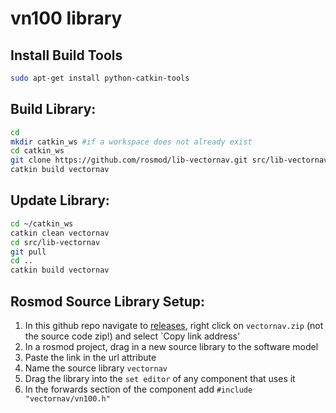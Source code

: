 vn100 library
==============

Install Build Tools
-------------------------

```bash
sudo apt-get install python-catkin-tools
```

Build Library:
-------------

```bash
cd
mkdir catkin_ws #if a workspace does not already exist
cd catkin_ws
git clone https://github.com/rosmod/lib-vectornav.git src/lib-vectornav
catkin build vectornav
```

Update Library:
-----------------

```bash
cd ~/catkin_ws
catkin clean vectornav
cd src/lib-vectornav
git pull
cd ..
catkin build vectornav
```


Rosmod Source Library Setup:
-------------------------------

1. In this github repo navigate to [releases](https://github.com/rosmod/lib-vectornav/releases), right click on `vectornav.zip` (not the source code zip!) and select `Copy link address'
2. In a rosmod project, drag in a new source library to the software model
3. Paste the link in the url attribute
4. Name the source library `vectornav`
5. Drag the library into the `set editor` of any component that uses it
6. In the forwards section of the component add `#include "vectornav/vn100.h"`



